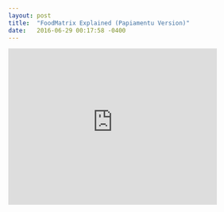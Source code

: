 ```yaml
---
layout: post
title:  "FoodMatrix Explained (Papiamentu Version)"
date:   2016-06-29 00:17:58 -0400
---
```


<iframe width="420" height="315" src="https://www.youtube.com/embed/bGOEG57Zb0Q" frameborder="0" allowfullscreen></iframe>

